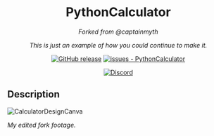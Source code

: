 <div align="center">
  
# PythonCalculator

*Forked from @captainmyth*

*This is just an example of how you could continue to make it.*

[![GitHub release](https://img.shields.io/github/release/captainmyth/PythonCalculator?include_prereleases=&sort=semver&color=blue)](https://github.com/captainmyth/PythonCalculator/releases/)
[![issues - PythonCalculator](https://img.shields.io/github/issues/captainmyth/PythonCalculator)](https://github.com/captainmyth/PythonCalculator/issues)

[![Discord](https://img.shields.io/badge/Discord-5865F2?style=flat&logo=discord&logoColor=white)](https://discord.gg/rfrMnA4XCc)

</div>

## Description

![CalculatorDesignCanva](https://github.com/wfxey/PythonCalculator/assets/158351052/e1d20f37-3585-4291-b24c-26f08dc2df9f)

*My edited fork footage.*

</div>
